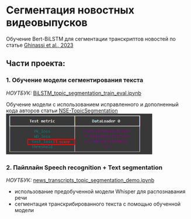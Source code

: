 # Сегментация новостных видеовыпусков
Обучение Bert-BiLSTM для сегментации транскриптов новостей по статье [Ghinassi et al., 2023](https://peerj.com/articles/cs-1593/)

## Части проекта:

### 1. Обучение модели сегментирования текста 
*НОУТБУК:* [BiLSTM_topic_segmentation_train_eval.ipynb](https://githubtocolab.com/tony-pitchblack/news-segmentation/blob/main/BiLSTM_topic_segmentation_train_eval.ipynb)

Обучение модели с использованием исправленного и дополненный кода авторов статьи [NSE-TopicSegmentation](https://github.com/tony-pitchblack/NSE-TopicSegmentation)
[<img src="https://github.com/tony-pitchblack/news-segmentation/blob/main/bert_bilstm_in_distribution_metrics.png" alt="In-distribution metrics" width="400"/>]()

### 2. Пайплайн Speech recognition + Text segmentation
*НОУТБУК:* [news_transcripts_topic_segmentation_demo.ipynb](https://colab.research.google.com/github/tony-pitchblack/news-segmentation/blob/main/news_transcripts_topic_segmentation_demo.ipynb)

* использование предобученной модели Whisper для распознавания речи
* сегментация транскрибированного текста с помощью обученной модели
